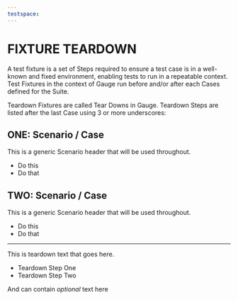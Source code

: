 ```yaml
---
testspace:
---
```

# FIXTURE TEARDOWN 

A test fixture is a set of Steps required to ensure a test case is in a well-known and fixed environment, 
enabling tests to run in a repeatable context. Test Fixtures in the context of Gauge run before and/or 
after each Cases defined for the Suite. 

Teardown Fixtures are called Tear Downs in Gauge. Teardown Steps are listed after the last Case using 3 or more underscores: 


## ONE: Scenario / Case 
This is a generic Scenario header that will be used throughout.

  * Do this
  * Do that

## TWO: Scenario / Case 
This is a generic Scenario header that will be used throughout.

  * Do this
  * Do that

----

This is teardown text that goes here.

* Teardown Step One
* Teardown Step Two

And can contain *optional* text here 
